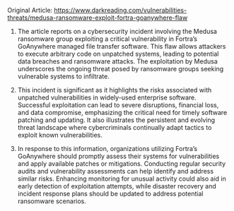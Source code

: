 Original Article: https://www.darkreading.com/vulnerabilities-threats/medusa-ransomware-exploit-fortra-goanywhere-flaw

1) The article reports on a cybersecurity incident involving the Medusa ransomware group exploiting a critical vulnerability in Fortra’s GoAnywhere managed file transfer software. This flaw allows attackers to execute arbitrary code on unpatched systems, leading to potential data breaches and ransomware attacks. The exploitation by Medusa underscores the ongoing threat posed by ransomware groups seeking vulnerable systems to infiltrate.

2) This incident is significant as it highlights the risks associated with unpatched vulnerabilities in widely-used enterprise software. Successful exploitation can lead to severe disruptions, financial loss, and data compromise, emphasizing the critical need for timely software patching and updating. It also illustrates the persistent and evolving threat landscape where cybercriminals continually adapt tactics to exploit known vulnerabilities.

3) In response to this information, organizations utilizing Fortra’s GoAnywhere should promptly assess their systems for vulnerabilities and apply available patches or mitigations. Conducting regular security audits and vulnerability assessments can help identify and address similar risks. Enhancing monitoring for unusual activity could also aid in early detection of exploitation attempts, while disaster recovery and incident response plans should be updated to address potential ransomware scenarios.